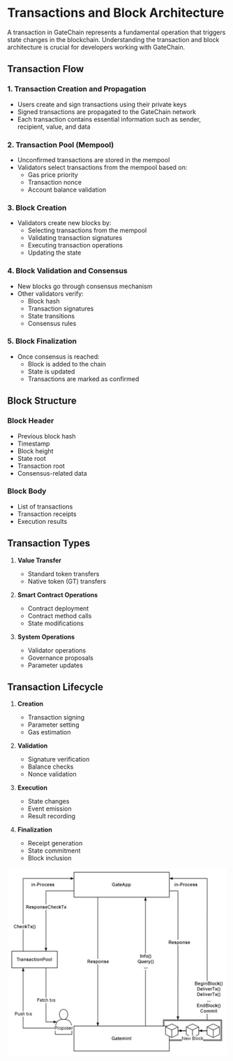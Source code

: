 # Transactions and Block Architecture

A transaction in GateChain represents a fundamental operation that triggers state changes in the blockchain. Understanding the transaction and block architecture is crucial for developers working with GateChain.

## Transaction Flow

### 1. Transaction Creation and Propagation
- Users create and sign transactions using their private keys
- Signed transactions are propagated to the GateChain network
- Each transaction contains essential information such as sender, recipient, value, and data

### 2. Transaction Pool (Mempool)
- Unconfirmed transactions are stored in the mempool
- Validators select transactions from the mempool based on:
  - Gas price priority
  - Transaction nonce
  - Account balance validation

### 3. Block Creation
- Validators create new blocks by:
  - Selecting transactions from the mempool
  - Validating transaction signatures
  - Executing transaction operations
  - Updating the state

### 4. Block Validation and Consensus
- New blocks go through consensus mechanism
- Other validators verify:
  - Block hash
  - Transaction signatures
  - State transitions
  - Consensus rules

### 5. Block Finalization
- Once consensus is reached:
  - Block is added to the chain
  - State is updated
  - Transactions are marked as confirmed

## Block Structure

### Block Header
- Previous block hash
- Timestamp
- Block height
- State root
- Transaction root
- Consensus-related data

### Block Body
- List of transactions
- Transaction receipts
- Execution results

## Transaction Types

1. **Value Transfer**
   - Standard token transfers
   - Native token (GT) transfers

2. **Smart Contract Operations**
   - Contract deployment
   - Contract method calls
   - State modifications

3. **System Operations**
   - Validator operations
   - Governance proposals
   - Parameter updates


## Transaction Lifecycle

1. **Creation**
   - Transaction signing
   - Parameter setting
   - Gas estimation

2. **Validation**
   - Signature verification
   - Balance checks
   - Nonce validation

3. **Execution**
   - State changes
   - Event emission
   - Result recording

4. **Finalization**
   - Receipt generation
   - State commitment
   - Block inclusion

![Transaction Structure](../../.gitbook/assets/images/transaction.png)